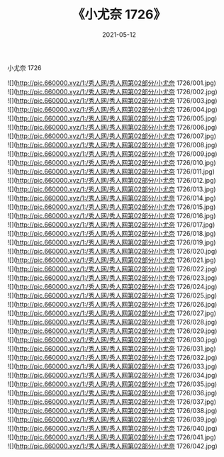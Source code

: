 ﻿---
layout: post
title:  《小尤奈 1726》
date:   2021-05-12
img: http://pic.660000.xyz/1:/秀人网/秀人网第02部分/小尤奈 1726/000.jpg
categories: [美女, 清纯, 唯美]
---

小尤奈 1726

  ![](http://pic.660000.xyz/1:/秀人网/秀人网第02部分/小尤奈 1726/001.jpg) <br> ![](http://pic.660000.xyz/1:/秀人网/秀人网第02部分/小尤奈 1726/002.jpg) <br> ![](http://pic.660000.xyz/1:/秀人网/秀人网第02部分/小尤奈 1726/003.jpg) <br> ![](http://pic.660000.xyz/1:/秀人网/秀人网第02部分/小尤奈 1726/004.jpg) <br> ![](http://pic.660000.xyz/1:/秀人网/秀人网第02部分/小尤奈 1726/005.jpg) <br> ![](http://pic.660000.xyz/1:/秀人网/秀人网第02部分/小尤奈 1726/006.jpg) <br> ![](http://pic.660000.xyz/1:/秀人网/秀人网第02部分/小尤奈 1726/007.jpg) <br> ![](http://pic.660000.xyz/1:/秀人网/秀人网第02部分/小尤奈 1726/008.jpg) <br> ![](http://pic.660000.xyz/1:/秀人网/秀人网第02部分/小尤奈 1726/009.jpg) <br> ![](http://pic.660000.xyz/1:/秀人网/秀人网第02部分/小尤奈 1726/010.jpg) <br> ![](http://pic.660000.xyz/1:/秀人网/秀人网第02部分/小尤奈 1726/011.jpg) <br> ![](http://pic.660000.xyz/1:/秀人网/秀人网第02部分/小尤奈 1726/012.jpg) <br> ![](http://pic.660000.xyz/1:/秀人网/秀人网第02部分/小尤奈 1726/013.jpg) <br> ![](http://pic.660000.xyz/1:/秀人网/秀人网第02部分/小尤奈 1726/014.jpg) <br> ![](http://pic.660000.xyz/1:/秀人网/秀人网第02部分/小尤奈 1726/015.jpg) <br> ![](http://pic.660000.xyz/1:/秀人网/秀人网第02部分/小尤奈 1726/016.jpg) <br> ![](http://pic.660000.xyz/1:/秀人网/秀人网第02部分/小尤奈 1726/017.jpg) <br> ![](http://pic.660000.xyz/1:/秀人网/秀人网第02部分/小尤奈 1726/018.jpg) <br> ![](http://pic.660000.xyz/1:/秀人网/秀人网第02部分/小尤奈 1726/019.jpg) <br> ![](http://pic.660000.xyz/1:/秀人网/秀人网第02部分/小尤奈 1726/020.jpg) <br> ![](http://pic.660000.xyz/1:/秀人网/秀人网第02部分/小尤奈 1726/021.jpg) <br> ![](http://pic.660000.xyz/1:/秀人网/秀人网第02部分/小尤奈 1726/022.jpg) <br> ![](http://pic.660000.xyz/1:/秀人网/秀人网第02部分/小尤奈 1726/023.jpg) <br> ![](http://pic.660000.xyz/1:/秀人网/秀人网第02部分/小尤奈 1726/024.jpg) <br> ![](http://pic.660000.xyz/1:/秀人网/秀人网第02部分/小尤奈 1726/025.jpg) <br> ![](http://pic.660000.xyz/1:/秀人网/秀人网第02部分/小尤奈 1726/026.jpg) <br> ![](http://pic.660000.xyz/1:/秀人网/秀人网第02部分/小尤奈 1726/027.jpg) <br> ![](http://pic.660000.xyz/1:/秀人网/秀人网第02部分/小尤奈 1726/028.jpg) <br> ![](http://pic.660000.xyz/1:/秀人网/秀人网第02部分/小尤奈 1726/029.jpg) <br> ![](http://pic.660000.xyz/1:/秀人网/秀人网第02部分/小尤奈 1726/030.jpg) <br> ![](http://pic.660000.xyz/1:/秀人网/秀人网第02部分/小尤奈 1726/031.jpg) <br> ![](http://pic.660000.xyz/1:/秀人网/秀人网第02部分/小尤奈 1726/032.jpg) <br> ![](http://pic.660000.xyz/1:/秀人网/秀人网第02部分/小尤奈 1726/033.jpg) <br> ![](http://pic.660000.xyz/1:/秀人网/秀人网第02部分/小尤奈 1726/034.jpg) <br> ![](http://pic.660000.xyz/1:/秀人网/秀人网第02部分/小尤奈 1726/035.jpg) <br> ![](http://pic.660000.xyz/1:/秀人网/秀人网第02部分/小尤奈 1726/036.jpg) <br> ![](http://pic.660000.xyz/1:/秀人网/秀人网第02部分/小尤奈 1726/037.jpg) <br> ![](http://pic.660000.xyz/1:/秀人网/秀人网第02部分/小尤奈 1726/038.jpg) <br> ![](http://pic.660000.xyz/1:/秀人网/秀人网第02部分/小尤奈 1726/039.jpg) <br> ![](http://pic.660000.xyz/1:/秀人网/秀人网第02部分/小尤奈 1726/040.jpg) <br> ![](http://pic.660000.xyz/1:/秀人网/秀人网第02部分/小尤奈 1726/041.jpg) <br> ![](http://pic.660000.xyz/1:/秀人网/秀人网第02部分/小尤奈 1726/042.jpg) <br>